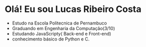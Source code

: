 # Olá! Eu sou Lucas Ribeiro Costa

- Estudo na Escola Politecnica de Pernambuco
- Graduando em Engenharia da Computação(3/10)
- Estudando JavaScripty( Back-end e Front-end)
- conhecimento básico de Python e C.
